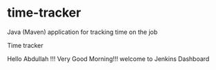 # time-tracker
Java (Maven) application for tracking time on the job

Time tracker

Hello Abdullah !!! Very Good Morning!!! welcome to Jenkins Dashboard
